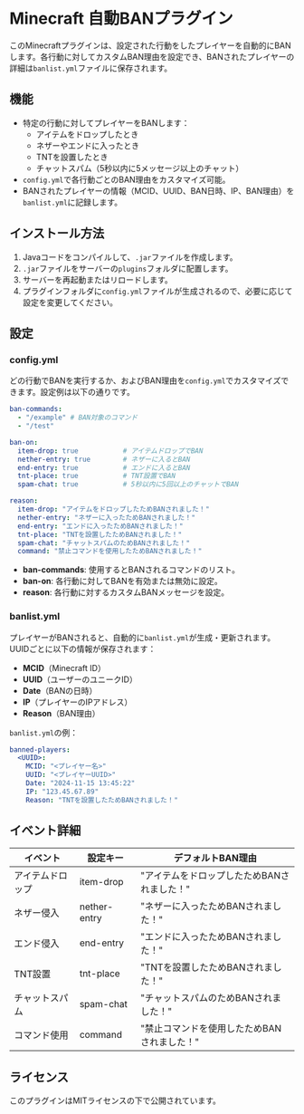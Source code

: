 # Minecraft 自動BANプラグイン

このMinecraftプラグインは、設定された行動をしたプレイヤーを自動的にBANします。各行動に対してカスタムBAN理由を設定でき、BANされたプレイヤーの詳細は`banlist.yml`ファイルに保存されます。

## 機能
- 特定の行動に対してプレイヤーをBANします：
  - アイテムをドロップしたとき
  - ネザーやエンドに入ったとき
  - TNTを設置したとき
  - チャットスパム（5秒以内に5メッセージ以上のチャット）
- `config.yml`で各行動ごとのBAN理由をカスタマイズ可能。
- BANされたプレイヤーの情報（MCID、UUID、BAN日時、IP、BAN理由）を`banlist.yml`に記録します。

## インストール方法
1. Javaコードをコンパイルして、`.jar`ファイルを作成します。
2. `.jar`ファイルをサーバーの`plugins`フォルダに配置します。
3. サーバーを再起動またはリロードします。
4. プラグインフォルダに`config.yml`ファイルが生成されるので、必要に応じて設定を変更してください。

## 設定

### config.yml
どの行動でBANを実行するか、およびBAN理由を`config.yml`でカスタマイズできます。設定例は以下の通りです。

```yaml
ban-commands:
  - "/example" # BAN対象のコマンド
  - "/test"

ban-on:
  item-drop: true           # アイテムドロップでBAN
  nether-entry: true        # ネザーに入るとBAN
  end-entry: true           # エンドに入るとBAN
  tnt-place: true           # TNT設置でBAN
  spam-chat: true           # 5秒以内に5回以上のチャットでBAN

reason:
  item-drop: "アイテムをドロップしたためBANされました！"
  nether-entry: "ネザーに入ったためBANされました！"
  end-entry: "エンドに入ったためBANされました！"
  tnt-place: "TNTを設置したためBANされました！"
  spam-chat: "チャットスパムのためBANされました！"
  command: "禁止コマンドを使用したためBANされました！"
```

- **ban-commands**: 使用するとBANされるコマンドのリスト。
- **ban-on**: 各行動に対してBANを有効または無効に設定。
- **reason**: 各行動に対するカスタムBANメッセージを設定。

### banlist.yml
プレイヤーがBANされると、自動的に`banlist.yml`が生成・更新されます。UUIDごとに以下の情報が保存されます：
- **MCID**（Minecraft ID）
- **UUID**（ユーザーのユニークID）
- **Date**（BANの日時）
- **IP**（プレイヤーのIPアドレス）
- **Reason**（BAN理由）

`banlist.yml`の例：
```yaml
banned-players:
  <UUID>:
    MCID: "<プレイヤー名>"
    UUID: "<プレイヤーUUID>"
    Date: "2024-11-15 13:45:22"
    IP: "123.45.67.89"
    Reason: "TNTを設置したためBANされました！"
```

## イベント詳細

| イベント       | 設定キー          | デフォルトBAN理由                        |
|----------------|--------------------|------------------------------------------|
| アイテムドロップ  | item-drop         | "アイテムをドロップしたためBANされました！" |
| ネザー侵入      | nether-entry       | "ネザーに入ったためBANされました！"       |
| エンド侵入      | end-entry          | "エンドに入ったためBANされました！"       |
| TNT設置       | tnt-place          | "TNTを設置したためBANされました！"       |
| チャットスパム  | spam-chat          | "チャットスパムのためBANされました！"     |
| コマンド使用    | command            | "禁止コマンドを使用したためBANされました！" |

## ライセンス
このプラグインはMITライセンスの下で公開されています。

